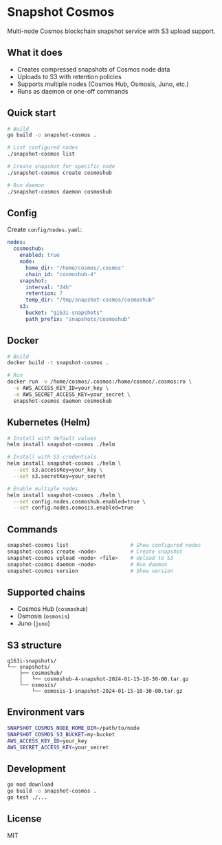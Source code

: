 # Snapshot Cosmos

Multi-node Cosmos blockchain snapshot service with S3 upload support.

## What it does

- Creates compressed snapshots of Cosmos node data
- Uploads to S3 with retention policies
- Supports multiple nodes (Cosmos Hub, Osmosis, Juno, etc.)
- Runs as daemon or one-off commands

## Quick start

```bash
# Build
go build -o snapshot-cosmos .

# List configured nodes
./snapshot-cosmos list

# Create snapshot for specific node
./snapshot-cosmos create cosmoshub

# Run daemon
./snapshot-cosmos daemon cosmoshub
```

## Config

Create `config/nodes.yaml`:

```yaml
nodes:
  cosmoshub:
    enabled: true
    node:
      home_dir: "/home/cosmos/.cosmos"
      chain_id: "cosmoshub-4"
    snapshot:
      interval: "24h"
      retention: 7
      temp_dir: "/tmp/snapshot-cosmos/cosmoshub"
    s3:
      bucket: "q163i-snapshots"
      path_prefix: "snapshots/cosmoshub"
```

## Docker

```bash
# Build
docker build -t snapshot-cosmos .

# Run
docker run -v /home/cosmos/.cosmos:/home/cosmos/.cosmos:ro \
  -e AWS_ACCESS_KEY_ID=your_key \
  -e AWS_SECRET_ACCESS_KEY=your_secret \
  snapshot-cosmos daemon cosmoshub
```

## Kubernetes (Helm)

```bash
# Install with default values
helm install snapshot-cosmos ./helm

# Install with S3 credentials
helm install snapshot-cosmos ./helm \
  --set s3.accessKey=your_key \
  --set s3.secretKey=your_secret

# Enable multiple nodes
helm install snapshot-cosmos ./helm \
  --set config.nodes.cosmoshub.enabled=true \
  --set config.nodes.osmosis.enabled=true
```

## Commands

```bash
snapshot-cosmos list                    # Show configured nodes
snapshot-cosmos create <node>           # Create snapshot
snapshot-cosmos upload <node> <file>    # Upload to S3
snapshot-cosmos daemon <node>           # Run daemon
snapshot-cosmos version                 # Show version
```

## Supported chains

- Cosmos Hub (`cosmoshub`)
- Osmosis (`osmosis`)
- Juno (`juno`)

## S3 structure

```
q163i-snapshots/
└── snapshots/
    ├── cosmoshub/
    │   └── cosmoshub-4-snapshot-2024-01-15-10-30-00.tar.gz
    └── osmosis/
        └── osmosis-1-snapshot-2024-01-15-10-30-00.tar.gz
```

## Environment vars

```bash
SNAPSHOT_COSMOS_NODE_HOME_DIR=/path/to/node
SNAPSHOT_COSMOS_S3_BUCKET=my-bucket
AWS_ACCESS_KEY_ID=your_key
AWS_SECRET_ACCESS_KEY=your_secret
```

## Development

```bash
go mod download
go build -o snapshot-cosmos .
go test ./...
```

## License

MIT 